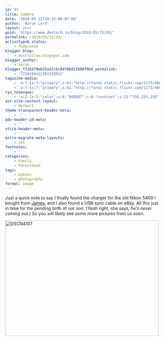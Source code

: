 ```yaml
---
id: 93
title: Camera
date: '2010-05-15T20:15:00-07:00'
author: 'Aaron Lord'
layout: post
guid: 'https://www.devlord.io/blog/2010/05/15/93/'
permalink: /2010/05/15/93/
activitypub_status:
    - federated
blogger_blog:
    - mustfollow.blogspot.com
blogger_author:
    - Aaron
blogger_f316279e632a22cbc8478bd21b80f9b4_permalink:
    - '7716264411361528912'
tagazine-media:
    - 'a:7:{s:7:"primary";s:61:"http://farm2.static.flickr.com/1173/4609771164_e0d8ff0de8.jpg";s:6:"images";a:1:{s:61:"http://farm2.static.flickr.com/1173/4609771164_e0d8ff0de8.jpg";a:6:{s:8:"file_url";s:61:"http://farm2.static.flickr.com/1173/4609771164_e0d8ff0de8.jpg";s:5:"width";s:3:"500";s:6:"height";s:3:"375";s:4:"type";s:5:"image";s:4:"area";s:6:"187500";s:9:"file_path";s:0:"";}}s:6:"videos";a:0:{}s:11:"image_count";s:1:"1";s:6:"author";s:8:"28099389";s:7:"blog_id";s:8:"28571045";s:9:"mod_stamp";s:19:"2011-10-19 00:04:07";}'
    - 'a:7:{s:7:"primary";s:61:"http://farm2.static.flickr.com/1173/4609771164_e0d8ff0de8.jpg";s:6:"images";a:1:{s:61:"http://farm2.static.flickr.com/1173/4609771164_e0d8ff0de8.jpg";a:6:{s:8:"file_url";s:61:"http://farm2.static.flickr.com/1173/4609771164_e0d8ff0de8.jpg";s:5:"width";s:3:"500";s:6:"height";s:3:"375";s:4:"type";s:5:"image";s:4:"area";s:6:"187500";s:9:"file_path";s:0:"";}}s:6:"videos";a:0:{}s:11:"image_count";s:1:"1";s:6:"author";s:8:"28099389";s:7:"blog_id";s:8:"28571045";s:9:"mod_stamp";s:19:"2011-10-19 00:04:07";}'
ryu_tonesque:
    - 'a:2:{s:5:"color";s:6:"9d8587";s:8:"contrast";s:11:"255,255,255";}'
ast-site-content-layout:
    - default
theme-transparent-header-meta:
    - ''
adv-header-id-meta:
    - ''
stick-header-meta:
    - ''
astra-migrate-meta-layouts:
    - set
footnotes:
    - ''
categories:
    - Family
    - Parenthood
tags:
    - babies
    - photography
format: image
---
```


Just a quick note to say I finally found the charger for the old Nikon 5400 I bought from <a href="http://www.flickr.com/photos/rev_411photography/">James</a>, and I also found a USB sync cable on eBay. All this just in time for the pending birth of our son. (<span style="font-style:italic;">Yeah right</span>, she says, <span style="font-style:italic;">he's never coming out</span>.) So you will likely see some more pictures from us soon.

<a title="DSCN4107 by The Lord Family, on Flickr" href="http://www.flickr.com/photos/thelordfamily/4609771164/"><img src="http://farm2.static.flickr.com/1173/4609771164_e0d8ff0de8.jpg" alt="DSCN4107" width="500" height="375" /></a>

<div class="blogger-post-footer"><img alt="" width="1" height="1" /></div>